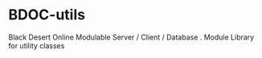 # BDOC-utils
Black Desert Online Modulable Server / Client / Database . Module Library for utility classes
